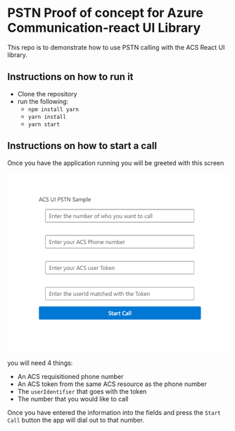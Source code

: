 # PSTN Proof of concept for Azure Communication-react UI Library

This repo is to demonstrate how to use PSTN calling with the ACS React UI library.

## Instructions on how to run it

- Clone the repository
- run the following:
    - ```npm install yarn```
    - ```yarn install```
    - ```yarn start```

## Instructions on how to start a call
Once you have the application running you will be greeted with this screen

![Screenshot of the home page](./images/homePage.png)

you will need 4 things: 
- An ACS requisitioned phone number
- An ACS token from the same ACS resource as the phone number
- The `userIdentifier` that goes with the token
- The number that you would like to call

Once you have entered the information into the fields and press the `Start Call` button the app will dial out to that number. 

